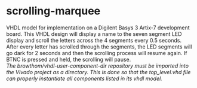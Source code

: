 # scrolling-marquee
VHDL model for implementation on a Digilent Basys 3 Artix-7 development board. This VHDL design will display a name to the seven segment LED display and scroll the letters across the 4 segments every 0.5 seconds. After every letter has scrolled through the segments, the LED segments will go dark for 2 seconds and then the scrolling process will resume again. If BTNC is pressed and held, the scrolling will pause.</br>
_The browthom/vhdl-user-component-dir repository must be imported into the Vivado project as a directory. This is done so that the top_level.vhd file can properly instantiate all components listed in its vhdl model._
